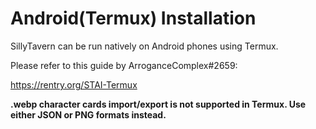 # Android(Termux) Installation

SillyTavern can be run natively on Android phones using Termux.

Please refer to this guide by ArroganceComplex#2659:

<https://rentry.org/STAI-Termux>

**.webp character cards import/export is not supported in Termux. Use either JSON or PNG formats instead.**
